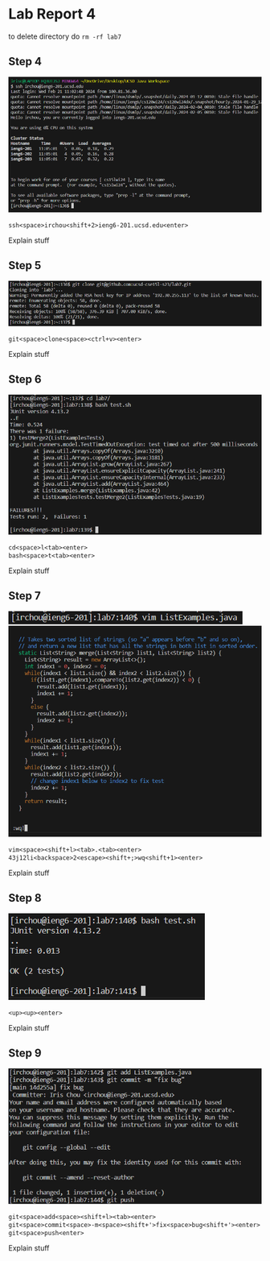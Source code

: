 # Lab Report 4
to delete directory do `rm -rf lab7`
## Step 4
![Image](/images/Step4.png) 
```
ssh<space>irchou<shift+2>ieng6-201.ucsd.edu<enter>
```
Explain stuff

## Step 5
![Image](/images/Step5.png) 
```
git<space>clone<space><ctrl+v><enter>
```
Explain stuff

## Step 6
![Image](/images/Step6.png) 
```
cd<space>l<tab><enter>
bash<space>t<tab><enter>
```
Explain stuff

## Step 7
![Image](/images/Step7a.png) 
![Image](/images/Step7b.png) 
```
vim<space><shift+l><tab>.<tab><enter>
43j12li<backspace>2<escape><shift+;>wq<shift+1><enter>
```
Explain stuff

## Step 8
![Image](/images/Step8.png) 
```
<up><up><enter>
```
Explain stuff

## Step 9
![Image](/images/Step9.png) 
```
git<space>add<space><shift+l><tab><enter>
git<space>commit<space>-m<space><shift+'>fix<space>bug<shift+'><enter>
git<space>push<enter>
```
Explain stuff
